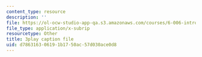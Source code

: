 ```yaml
---
content_type: resource
description: ''
file: https://ol-ocw-studio-app-qa.s3.amazonaws.com/courses/6-006-introduction-to-algorithms-fall-2011/d786316306191b1750ac57d030ace0d8_moPtwq_cVH8.srt
file_type: application/x-subrip
resourcetype: Other
title: 3play caption file
uid: d7863163-0619-1b17-50ac-57d030ace0d8
---
```

